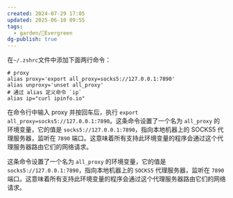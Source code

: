 ```yaml
---
created: 2024-07-29 17:05
updated: 2025-06-10 09:55
tags:
  - garden/🌳Evergreen
dg-publish: true
---
```



在`~/.zshrc`文件中添加下面两行命令：

```shell
# proxy
alias proxy='export all_proxy=socks5://127.0.0.1:7890'
alias unproxy='unset all_proxy'
# 通过 alias 定义命令 `ip`
alias ip="curl ipinfo.io"
```

在命令行中输入 proxy 并按回车后，执行 `export all_proxy=socks5://127.0.0.1:7890`。这条命令设置了一个名为 `all_proxy` 的环境变量，它的值是 `socks5://127.0.0.1:7890`，指向本地机器上的 SOCKS5 代理服务器，监听在 `7890` 端口。这意味着所有支持此环境变量的程序会通过这个代理服务器路由它们的网络请求。

这条命令设置了一个名为 `all_proxy` 的环境变量，它的值是 `socks5://127.0.0.1:7890`，指向本地机器上的 `SOCKS5` 代理服务器，监听在 `7890` 端口。这意味着所有支持此环境变量的程序会通过这个代理服务器路由它们的网络请求。